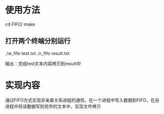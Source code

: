 # 使用方法
cd FIFO/
make
## 打开两个终端分别运行
./w_fifo test.txt
./r_fifo result.txt

输出：完成test文本内容拷贝到result中

# 实现内容
通过FIFO方式实现非亲属关系进程的通信，在一个进程中写入数据到FIFO，在另进程中将该数据写到另外的文本中，实现文件拷贝

